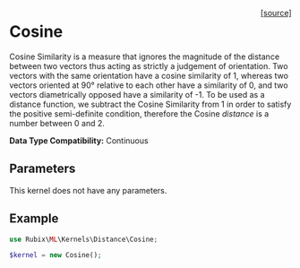 <span style="float:right;"><a href="https://github.com/RubixML/RubixML/blob/master/src/Kernels/Distance/Cosine.php">[source]</a></span>

# Cosine
Cosine Similarity is a measure that ignores the magnitude of the distance between two vectors thus acting as strictly a judgement of orientation. Two vectors with the same orientation have a cosine similarity of 1, whereas two vectors oriented at 90° relative to each other have a similarity of 0, and two vectors diametrically opposed have a similarity of -1. To be used as a distance function, we subtract the Cosine Similarity from 1 in order to satisfy the positive semi-definite condition, therefore the Cosine *distance* is a number between 0 and 2.

**Data Type Compatibility:** Continuous

## Parameters
This kernel does not have any parameters.

## Example
```php
use Rubix\ML\Kernels\Distance\Cosine;

$kernel = new Cosine();
```
